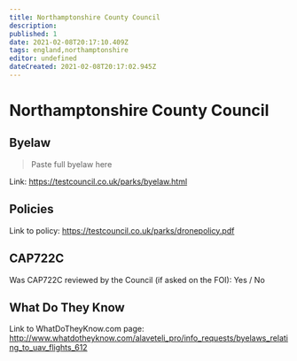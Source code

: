 ```yaml
---
title: Northamptonshire County Council
description:
published: 1
date: 2021-02-08T20:17:10.409Z
tags: england,northamptonshire
editor: undefined
dateCreated: 2021-02-08T20:17:02.945Z
---
```


# Northamptonshire County Council


## Byelaw
> Paste full byelaw here

Link:
https://testcouncil.co.uk/parks/byelaw.html

## Policies
Link to policy:
https://testcouncil.co.uk/parks/dronepolicy.pdf

## CAP722C

Was CAP722C reviewed by the Council (if asked on the FOI): Yes / No

## What Do They Know

Link to WhatDoTheyKnow.com page:
http://www.whatdotheyknow.com/alaveteli_pro/info_requests/byelaws_relating_to_uav_flights_612

